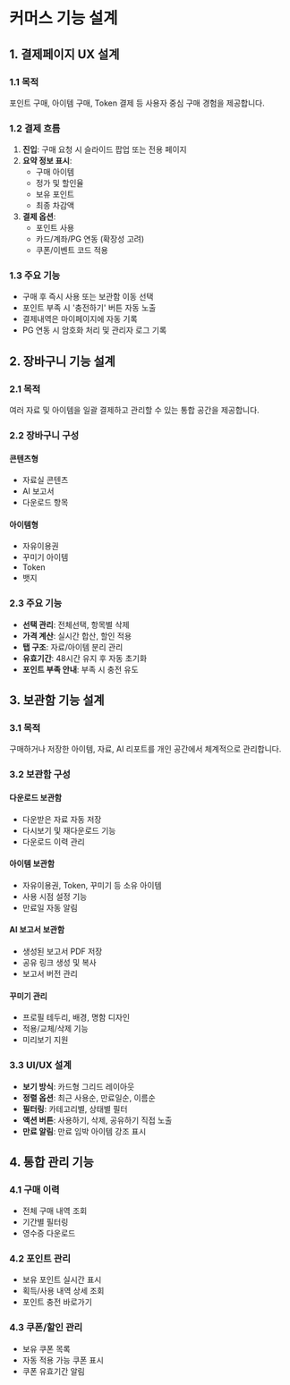 # 커머스 기능 설계

## 1. 결제페이지 UX 설계

### 1.1 목적
포인트 구매, 아이템 구매, Token 결제 등 사용자 중심 구매 경험을 제공합니다.

### 1.2 결제 흐름
1. **진입**: 구매 요청 시 슬라이드 팝업 또는 전용 페이지
2. **요약 정보 표시**:
   - 구매 아이템
   - 정가 및 할인율
   - 보유 포인트
   - 최종 차감액
3. **결제 옵션**:
   - 포인트 사용
   - 카드/계좌/PG 연동 (확장성 고려)
   - 쿠폰/이벤트 코드 적용

### 1.3 주요 기능
- 구매 후 즉시 사용 또는 보관함 이동 선택
- 포인트 부족 시 '충전하기' 버튼 자동 노출
- 결제내역은 마이페이지에 자동 기록
- PG 연동 시 암호화 처리 및 관리자 로그 기록

## 2. 장바구니 기능 설계

### 2.1 목적
여러 자료 및 아이템을 일괄 결제하고 관리할 수 있는 통합 공간을 제공합니다.

### 2.2 장바구니 구성
#### 콘텐츠형
- 자료실 콘텐츠
- AI 보고서
- 다운로드 항목

#### 아이템형
- 자유이용권
- 꾸미기 아이템
- Token
- 뱃지

### 2.3 주요 기능
- **선택 관리**: 전체선택, 항목별 삭제
- **가격 계산**: 실시간 합산, 할인 적용
- **탭 구조**: 자료/아이템 분리 관리
- **유효기간**: 48시간 유지 후 자동 초기화
- **포인트 부족 안내**: 부족 시 충전 유도

## 3. 보관함 기능 설계

### 3.1 목적
구매하거나 저장한 아이템, 자료, AI 리포트를 개인 공간에서 체계적으로 관리합니다.

### 3.2 보관함 구성

#### 다운로드 보관함
- 다운받은 자료 자동 저장
- 다시보기 및 재다운로드 기능
- 다운로드 이력 관리

#### 아이템 보관함
- 자유이용권, Token, 꾸미기 등 소유 아이템
- 사용 시점 설정 기능
- 만료일 자동 알림

#### AI 보고서 보관함
- 생성된 보고서 PDF 저장
- 공유 링크 생성 및 복사
- 보고서 버전 관리

#### 꾸미기 관리
- 프로필 테두리, 배경, 명함 디자인
- 적용/교체/삭제 기능
- 미리보기 지원

### 3.3 UI/UX 설계
- **보기 방식**: 카드형 그리드 레이아웃
- **정렬 옵션**: 최근 사용순, 만료일순, 이름순
- **필터링**: 카테고리별, 상태별 필터
- **액션 버튼**: 사용하기, 삭제, 공유하기 직접 노출
- **만료 알림**: 만료 임박 아이템 강조 표시

## 4. 통합 관리 기능

### 4.1 구매 이력
- 전체 구매 내역 조회
- 기간별 필터링
- 영수증 다운로드

### 4.2 포인트 관리
- 보유 포인트 실시간 표시
- 획득/사용 내역 상세 조회
- 포인트 충전 바로가기

### 4.3 쿠폰/할인 관리
- 보유 쿠폰 목록
- 자동 적용 가능 쿠폰 표시
- 쿠폰 유효기간 알림